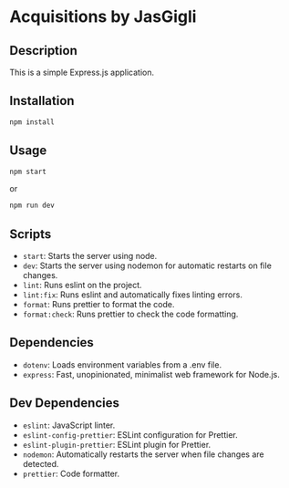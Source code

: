 # Acquisitions by JasGigli

## Description

This is a simple Express.js application.

## Installation

```bash
npm install
```

## Usage

```bash
npm start
```

or

```bash
npm run dev
```

## Scripts

*   `start`: Starts the server using node.
*   `dev`: Starts the server using nodemon for automatic restarts on file changes.
*   `lint`: Runs eslint on the project.
*   `lint:fix`: Runs eslint and automatically fixes linting errors.
*   `format`: Runs prettier to format the code.
*   `format:check`: Runs prettier to check the code formatting.

## Dependencies

*   `dotenv`: Loads environment variables from a .env file.
*   `express`: Fast, unopinionated, minimalist web framework for Node.js.

## Dev Dependencies

*   `eslint`: JavaScript linter.
*   `eslint-config-prettier`: ESLint configuration for Prettier.
*   `eslint-plugin-prettier`: ESLint plugin for Prettier.
*   `nodemon`: Automatically restarts the server when file changes are detected.
*   `prettier`: Code formatter.
